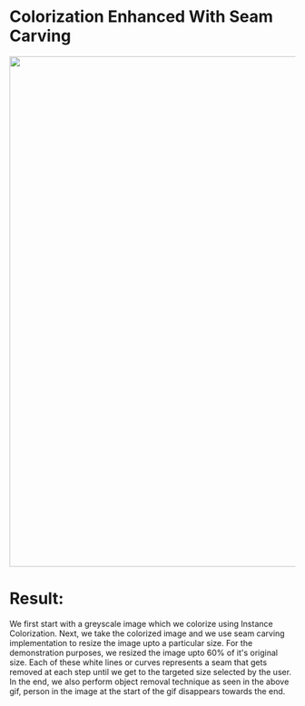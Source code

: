 # Colorization Enhanced With Seam Carving

<img src ="https://github.com/ipakuwal/colorization/blob/main/updated_enhanced_colorizer.gif" width="900">

# Result:
We first start with a greyscale image which we colorize using Instance Colorization. Next, we take the colorized image and we use 
seam carving implementation to resize the image upto a particular size. For the demonstration purposes, 
we resized the image upto 60% of it's original size. Each of these white lines or curves represents a seam
that gets removed at each step until we get to the targeted size selected by the user. In the end, we also perform object removal
technique as seen in the above gif, person in the image at the start of the gif disappears towards the end. 


<!-- # [CVPR 2020] Instance-aware Image Colorization
[![Open In Colab](https://colab.research.google.com/assets/colab-badge.svg)](https://colab.research.google.com/github/ericsujw/InstColorization/blob/master/InstColorization.ipynb)

### [[Paper](https://arxiv.org/abs/2005.10825)] [[Project Website](https://ericsujw.github.io/InstColorization/)] [[Google Colab](https://colab.research.google.com/github/ericsujw/InstColorization/blob/master/InstColorization.ipynb)]

<p align='center'>
<img src='imgs/teaser.png' width=1000>
</p>

Image colorization is inherently an ill-posed problem with multi-modal uncertainty. Previous methods leverage the deep neural network to map input grayscale images to plausible color outputs directly. Although these learning-based methods have shown impressive performance, they usually fail on the input images that contain multiple objects. The leading cause is that existing models perform learning and colorization on the entire image. In the absence of a clear figure-ground separation, these models cannot effectively locate and learn meaningful object-level semantics. In this paper, we propose a method for achieving instance-aware colorization. Our network architecture leverages an off-the-shelf object detector to obtain cropped object images and uses an instance colorization network to extract object-level features. We use a similar network to extract the full-image features and apply a fusion module to full object-level and image-level features to predict the final colors. Both colorization networks and fusion modules are learned from a large-scale dataset. Experimental results show that our work outperforms existing methods on different quality metrics and achieves state-of-the-art performance on image colorization.


**Instance-aware Image Colorization**
<br/>
[Jheng-Wei Su](https://github.com/ericsujw), 
[Hung-Kuo Chu](https://cgv.cs.nthu.edu.tw/hkchu/), and 
[Jia-Bin Huang](https://filebox.ece.vt.edu/~jbhuang/)
<br/>
In IEEE Conference on Computer Vision and Pattern Recognition (CVPR), 2020.

## Prerequisites
* [CUDA 10.1](https://developer.nvidia.com/cuda-10.1-download-archive-update2)
* Python3
* Pytorch >= 1.5
* Detectron2
* OpenCV-Python
* Pillow/scikit-image
* Please refer to the [env.yml](env.yml) for detail dependencies.

## Getting Started
1. Clone this repo:
```sh
git clone https://github.com/ericsujw/InstColorization
cd InstColorization
```
2. Install [conda](https://www.anaconda.com/).
3. Install all the dependencies
```sh
conda env create --file env.yml
```
4. Switch to the conda environment
```sh
conda activate instacolorization
```
5. Install other dependencies
```sh
sh scripts/install.sh
```

## Pretrained Model
1. Download it from [google drive](https://drive.google.com/open?id=1Xb-DKAA9ibCVLqm8teKd1MWk6imjwTBh).
```sh
sh scripts/download_model.sh
```
2. Now the pretrained models would place in [checkpoints](checkpoints).

## Instance Prediction
Please follow the command below to predict all the bounding boxes fo the images in `example` folder.
```
python inference_bbox.py --test_img_dir example
```
All the prediction results would save in `example_bbox` folder.

## Colorize Images
Please follow the command below to colorize all the images in `example` foler.
```
python test_fusion.py --name test_fusion --sample_p 1.0 --model fusion --fineSize 256 --test_img_dir example --results_img_dir results
```
All the colorized results would save in `results` folder.

* Note: all the images would convert into L channel to colorize in [test_fusion.py's L51](test_fusion.py#L51)

## Training the Model
Please follow this [tutorial](README_TRAIN.md) to train the colorization model.

## License
This work is licensed under MIT License. See [LICENSE](LICENSE) for details. 

## Citation
If you find our code/models useful, please consider citing our paper:
```
@inproceedings{Su-CVPR-2020,
  author = {Su, Jheng-Wei and Chu, Hung-Kuo and Huang, Jia-Bin},
  title = {Instance-aware Image Colorization},
  booktitle = {IEEE Conference on Computer Vision and Pattern Recognition (CVPR)},
  year = {2020}
}
```

## Acknowledgments
Our code borrows heavily from the amazing [colorization-pytorch](https://github.com/richzhang/colorization-pytorch) repository.
 -->
